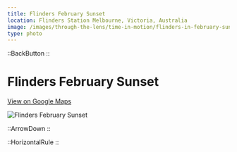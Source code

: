 ```yaml
---
title: Flinders February Sunset
location: Flinders Station Melbourne, Victoria, Australia
image: /images/through-the-lens/time-in-motion/flinders-in-february-sunset.jpg
type: photo
---
```


::BackButton
::

# Flinders February Sunset

<a href="https://www.google.com/maps/search/?api=1&query=Flinders+Station+Melbourne,+Victoria,+Australia" target="_blank" rel="noopener noreferrer">View on Google Maps</a>

![Flinders February Sunset](/images/through-the-lens/time-in-motion/flinders-in-february-sunset.jpg)

<div class="mb-8"></div>

::ArrowDown
::

<div class="mb-8"></div>

::HorizontalRule
::
